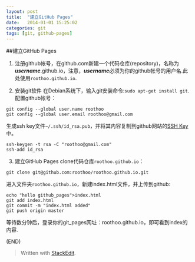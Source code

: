 ```yaml
---
layout: post
title:  "建立GitHub Pages"
date:   2014-01-01 15:25:02
categories: git 
tags: [git, github-pages]
---
```


##建立GitHub Pages
1.  注册github帐号，在github.com新建一个代码仓库(repository)，名称为***username***.github.io，注意，***username***必须为你的github帐号的用户名.此处使用`roothoo.github.io`.

2.  安装git软件
在Debian系统下，输入git安装命令:`sudo apt-get install git`.
配置github帐号：
   ```
git config --global user.name roothoo
git config --global user.email roothoo@gmail.com
   ```
生成ssh key文件`~/.ssh/id_rsa.pub`，并将其内容复制到github网站的[SSH Key](https://github.com/settings/ssh)中。
  ```
ssh-keygen -t rsa -C "roothoo@gmail.com"
ssh-add id_rsa
  ```
3.  建立GitHub Pages
clone代码仓库`roothoo.github.io`：
  ```
git clone git@github.com:roothoo/roothoo.github.io.git
  ```
进入文件夹`roothoo.github.io`，新建index.html文件，并上传到github:
  ```
echo "hello github_pages">index.html
git add index.html
git commit -m "index.html added"
git push origin master
  ```
等待数分钟后，登录你的git_pages网址：roothoo.github.io，即可看到index的内容.

(END)
> Written with [StackEdit](https://stackedit.io/).
